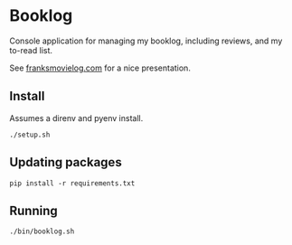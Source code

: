 # Booklog

Console application for managing my booklog, including reviews, and my to-read list.

See [franksmovielog.com](https://www.franksbooklog.com) for a nice presentation.

## Install

Assumes a direnv and pyenv install.

```
./setup.sh
```

## Updating packages

```
pip install -r requirements.txt
```

## Running

```
./bin/booklog.sh
```
